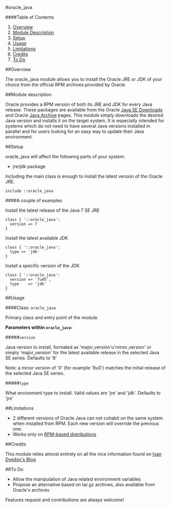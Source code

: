 #oracle_java

####Table of Contents

1. [Overview](#overview)
2. [Module Description](#module-description)
3. [Setup](#setup)
4. [Usage](#usage)
5. [Limitations](#limitations)
6. [Credits](#credits)
7. [To Do](#to-do)

##Overview

The oracle_java module allows you to install the Oracle JRE or JDK of your choice from the official RPM archives provided by Oracle.

##Module description

Oracle provides a RPM version of both its JRE and JDK for every Java release. These packages are available from the Oracle [Java SE Downloads](http://www.oracle.com/technetwork/java/javase/downloads/index.html) and Oracle [Java Archive](http://www.oracle.com/technetwork/java/archive-139210.html) pages. This module simply downloads the desired Java version and installs it on the target system. It is especially intended for systems which do not need to have several Java versions installed in parallel and for users looking for an easy way to update their Java environment.

##Setup

oracle_java will affect the following parts of your system:

* jre/jdk package

Including the main class is enough to install the latest version of the Oracle JRE.

```puppet
include ::oracle_java
```

####A couple of examples

Install the latest release of the Java 7 SE JRE

```puppet
class { '::oracle_java':
  version => 7
}
```

Install the latest available JDK

```puppet
class { '::oracle_java':
  type => 'jdk'
}
```

Install a specific version of the JDK

```puppet
class { '::oracle_java':
  version => '7u45',
  type    => 'jdk'
}
```

##Usage

####Class: `oracle_java`

Primary class and entry point of the module.

**Parameters within `oracle_java`:**

#####`version`

Java version to install, formated as 'major_version'u'minor_version' or simply 'major_version' for the latest available release in the selected Java SE series. Defaults to '8'

Note: a minor version of '0' (for example '8u0') matches the initial release of the selected Java SE series. 

#####`type`

What envionment type to install. Valid values are 'jre' and 'jdk'. Defaults to 'jre'

##Limitations

* 2 different versions of Oracle Java can not cohabit on the same system when installed from RPM. Each new version will override the previous one.
* Works only on [RPM-based distributions](http://en.wikipedia.org/wiki/List_of_Linux_distributions#RPM-based)

##Credits

This module relies almost entirely on all the nice information found on [Ivan Dyedov's Blog](https://ivan-site.com/2012/05/download-oracle-java-jre-jdk-using-a-script/)

##To Do

* Allow the manipulation of Java related environment variables
* Propose an alternative based on tar.gz archives, also available from Oracle's archives

Features request and contributions are always welcome!